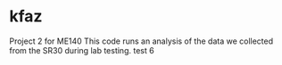 # kfaz
Project 2 for ME140
This code runs an analysis of the data we collected from the SR30 during lab testing.
test 6